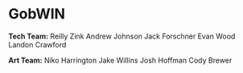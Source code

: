 # GobWIN

**Tech Team:**
Reilly Zink
Andrew Johnson
Jack Forschner
Evan Wood
Landon Crawford

**Art Team:**
Niko Harrington
Jake Willins
Josh Hoffman
Cody Brewer
